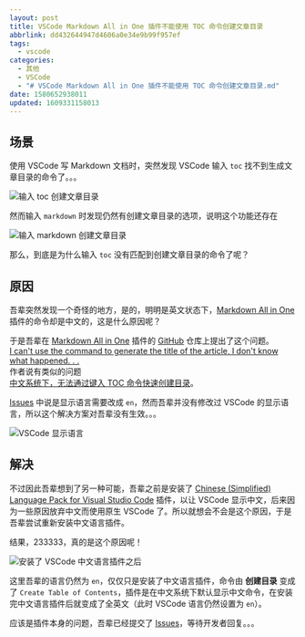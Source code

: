 ```yaml
---
layout: post
title: VSCode Markdown All in One 插件不能使用 TOC 命令创建文章目录
abbrlink: dd432644947d4606a0e34e9b99f957ef
tags:
  - vscode
categories:
  - 其他
  - VSCode
  - "# VSCode Markdown All in One 插件不能使用 TOC 命令创建文章目录.md"
date: 1580652938011
updated: 1609331158013
---
```


## 场景

使用 VSCode 写 Markdown 文档时，突然发现 VSCode 输入 `toc` 找不到生成文章目录的命令了。。。

![输入 toc 创建文章目录](https://cdn.jsdelivr.net/gh/rxliuli/img-bed/20181201211046.png)

然而输入 `markdown` 时发现仍然有创建文章目录的选项，说明这个功能还存在

![输入 markdown 创建文章目录](https://cdn.jsdelivr.net/gh/rxliuli/img-bed/20181201211242.png)

那么，到底是为什么输入 `toc` 没有匹配到创建文章目录的命令了呢？

## 原因

吾辈突然发现一个奇怪的地方，是的，明明是英文状态下，[Markdown All in One](https://marketplace.visualstudio.com/items?itemName=yzhang.markdown-all-in-one) 插件的命令却是中文的，这是什么原因呢？

于是吾辈在 [Markdown All in One](https://marketplace.visualstudio.com/items?itemName=yzhang.markdown-all-in-one) 插件的 [GitHub](https://github.com/neilsustc/vscode-markdown) 仓库上提出了这个问题。\
[I can't use the command to generate the title of the article, I don't know what happened. . .](https://github.com/neilsustc/vscode-markdown/issues/337)\
作者说有类似的问题\
[中文系统下，无法通过键入 TOC 命令快速创建目录](https://github.com/neilsustc/vscode-markdown/issues/327)。

[Issues](https://github.com/neilsustc/vscode-markdown/issues/327) 中说是显示语言需要改成 `en`，然而吾辈并没有修改过 VSCode 的显示语言，所以这个解决方案对吾辈没有生效。。。

![VSCode 显示语言](https://cdn.jsdelivr.net/gh/rxliuli/img-bed/20181201212334.png)

## 解决

不过因此吾辈想到了另一种可能，吾辈之前是安装了 [Chinese (Simplified) Language Pack for Visual Studio Code](https://marketplace.visualstudio.com/items?itemName=MS-CEINTL.vscode-language-pack-zh-hans) 插件，以让 VSCode 显示中文，后来因为一些原因放弃中文而使用原生 VSCode 了。所以就想会不会是这个原因，于是吾辈尝试重新安装中文语言插件。

结果，233333，真的是这个原因呢！

![安装了 VSCode 中文语言插件之后](https://cdn.jsdelivr.net/gh/rxliuli/img-bed/20181201212821.png)

这里吾辈的语言仍然为 `en`，仅仅只是安装了中文语言插件，命令由 **创建目录** 变成了 `Create Table of Contents`，插件是在中文系统下默认显示中文命令，在安装完中文语言插件后就变成了全英文（此时 VSCode 语言仍然设置为 `en`）。

应该是插件本身的问题，吾辈已经提交了 [Issues](https://github.com/neilsustc/vscode-markdown/issues/337)，等待开发者回复。。。
